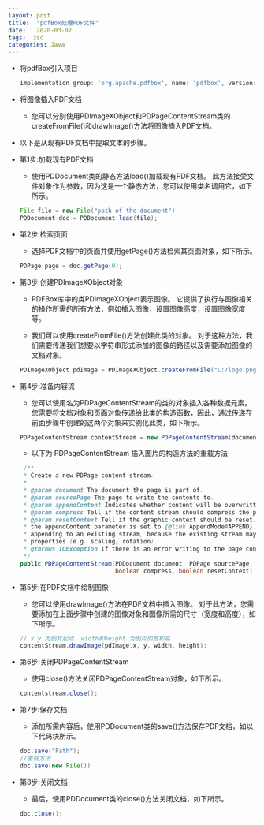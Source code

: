```yaml
---
layout: post
title:  "pdfBox处理PDF文件"
date:   2020-03-07
tags:  zsc
categories: Java
---
```


* 将pdfBox引入项目

    ```gradle 
    implementation group: 'org.apache.pdfbox', name: 'pdfbox', version: '2.0.19'
    ```

* 将图像插入PDF文档
    * 您可以分别使用PDImageXObject和PDPageContentStream类的createFromFile()和drawImage()方法将图像插入PDF文档。

* 以下是从现有PDF文档中提取文本的步骤。

* 第1步:加载现有PDF文档
    * 使用PDDocument类的静态方法load()加载现有PDF文档。 此方法接受文件对象作为参数，因为这是一个静态方法，您可以使用类名调用它，如下所示。
    ```java
    File file = new File("path of the document")
    PDDocument doc = PDDocument.load(file);
    ```

* 第2步:检索页面
    * 选择PDF文档中的页面并使用getPage()方法检索其页面对象，如下所示。
    ```java
    PDPage page = doc.getPage(0);
    ```
* 第3步:创建PDImageXObject对象
    * PDFBox库中的类PDImageXObject表示图像。 它提供了执行与图像相关的操作所需的所有方法，例如插入图像，设置图像高度，设置图像宽度等。

    * 我们可以使用createFromFile()方法创建此类的对象。 对于这种方法，我们需要传递我们想要以字符串形式添加的图像的路径以及需要添加图像的文档对象。

    ```java
    PDImageXObject pdImage = PDImageXObject.createFromFile("C:/logo.png", doc);
    ```

* 第4步:准备内容流
    * 您可以使用名为PDPageContentStream的类的对象插入各种数据元素。 您需要将文档对象和页面对象传递给此类的构造函数，因此，通过传递在前面步骤中创建的这两个对象来实例化此类，如下所示。

    ```java
    PDPageContentStream contentStream = new PDPageContentStream(document, pdPage,PDPageContentStream.AppendMode.APPEND,true, true);
    ```

    * 以下为 PDPageContentStream 插入图片的构造方法的重载方法

    ```java
     /**
     * Create a new PDPage content stream.
     *
     * @param document The document the page is part of.
     * @param sourcePage The page to write the contents to.
     * @param appendContent Indicates whether content will be overwritten, appended or prepended.
     * @param compress Tell if the content stream should compress the page contents.
     * @param resetContext Tell if the graphic context should be reset. This is only relevant when
     * the appendContent parameter is set to {@link AppendMode#APPEND}. You should use this when
     * appending to an existing stream, because the existing stream may have changed graphic
     * properties (e.g. scaling, rotation).
     * @throws IOException If there is an error writing to the page contents.
     */
    public PDPageContentStream(PDDocument document, PDPage sourcePage, AppendMode appendContent,
                               boolean compress, boolean resetContext) throws IOException
    ```

* 第5步:在PDF文档中绘制图像
    * 您可以使用drawImage()方法在PDF文档中插入图像。 对于此方法，您需要添加在上面步骤中创建的图像对象和图像所需的尺寸（宽度和高度），如下所示。

    ```java
    // x y 为图片起点  width和height 为图片的宽和高
    contentStream.drawImage(pdImage,x, y, width, height);
    ```

* 第6步:关闭PDPageContentStream
    * 使用close()方法关闭PDPageContentStream对象，如下所示。

    ```java
    contentstream.close();
    ```

* 第7步:保存文档
    * 添加所需内容后，使用PDDocument类的save()方法保存PDF文档，如以下代码块所示。

    ```java
    doc.save("Path");
    //重载方法
    doc.save(new File())
    ```

* 第8步:关闭文档
    * 最后，使用PDDocument类的close()方法关闭文档，如下所示。
    ```java
    doc.close();
    ```
